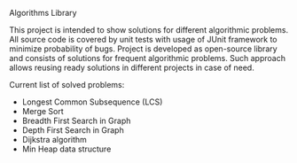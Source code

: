 Algorithms Library

   This project is intended to show solutions for different algorithmic 
problems. All source code is covered by unit tests with usage of JUnit 
framework to minimize probability of bugs. 
Project is developed as open-source library and consists of solutions 
for frequent algorithmic problems. Such approach allows reusing ready 
solutions in different projects in case of need.


Current list of solved problems:
+ Longest Common Subsequence (LCS) 
+ Merge Sort
+ Breadth First Search in Graph
+ Depth First Search in Graph
+ Dijkstra algorithm
+ Min Heap data structure